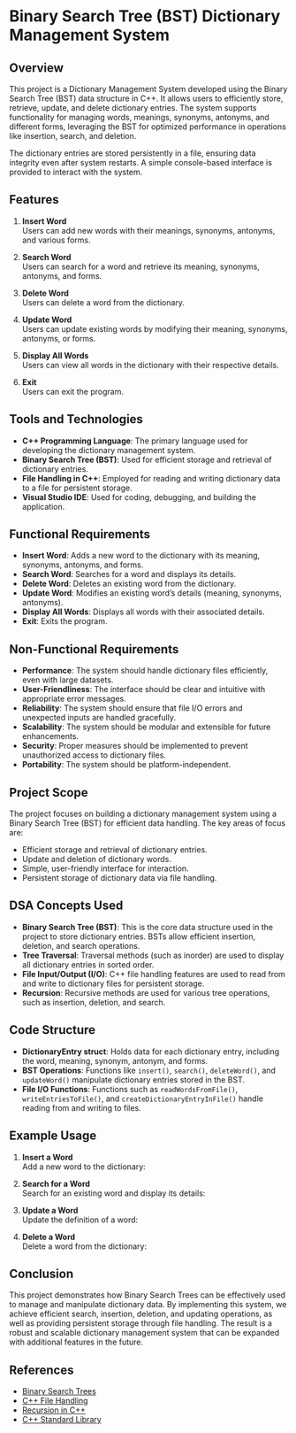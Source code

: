 # Binary Search Tree (BST) Dictionary Management System

## Overview

This project is a Dictionary Management System developed using the Binary Search Tree (BST) data structure in C++. It allows users to efficiently store, retrieve, update, and delete dictionary entries. The system supports functionality for managing words, meanings, synonyms, antonyms, and different forms, leveraging the BST for optimized performance in operations like insertion, search, and deletion.

The dictionary entries are stored persistently in a file, ensuring data integrity even after system restarts. A simple console-based interface is provided to interact with the system.

## Features

1. **Insert Word**  
   Users can add new words with their meanings, synonyms, antonyms, and various forms.

2. **Search Word**  
   Users can search for a word and retrieve its meaning, synonyms, antonyms, and forms.

3. **Delete Word**  
   Users can delete a word from the dictionary.

4. **Update Word**  
   Users can update existing words by modifying their meaning, synonyms, antonyms, or forms.

5. **Display All Words**  
   Users can view all words in the dictionary with their respective details.

6. **Exit**  
   Users can exit the program.

## Tools and Technologies

- **C++ Programming Language**: The primary language used for developing the dictionary management system.
- **Binary Search Tree (BST)**: Used for efficient storage and retrieval of dictionary entries.
- **File Handling in C++**: Employed for reading and writing dictionary data to a file for persistent storage.
- **Visual Studio IDE**: Used for coding, debugging, and building the application.

## Functional Requirements

- **Insert Word**: Adds a new word to the dictionary with its meaning, synonyms, antonyms, and forms.
- **Search Word**: Searches for a word and displays its details.
- **Delete Word**: Deletes an existing word from the dictionary.
- **Update Word**: Modifies an existing word’s details (meaning, synonyms, antonyms).
- **Display All Words**: Displays all words with their associated details.
- **Exit**: Exits the program.

## Non-Functional Requirements

- **Performance**: The system should handle dictionary files efficiently, even with large datasets.
- **User-Friendliness**: The interface should be clear and intuitive with appropriate error messages.
- **Reliability**: The system should ensure that file I/O errors and unexpected inputs are handled gracefully.
- **Scalability**: The system should be modular and extensible for future enhancements.
- **Security**: Proper measures should be implemented to prevent unauthorized access to dictionary files.
- **Portability**: The system should be platform-independent.

## Project Scope

The project focuses on building a dictionary management system using a Binary Search Tree (BST) for efficient data handling. The key areas of focus are:

- Efficient storage and retrieval of dictionary entries.
- Update and deletion of dictionary words.
- Simple, user-friendly interface for interaction.
- Persistent storage of dictionary data via file handling.

## DSA Concepts Used

- **Binary Search Tree (BST)**: This is the core data structure used in the project to store dictionary entries. BSTs allow efficient insertion, deletion, and search operations.
- **Tree Traversal**: Traversal methods (such as inorder) are used to display all dictionary entries in sorted order.
- **File Input/Output (I/O)**: C++ file handling features are used to read from and write to dictionary files for persistent storage.
- **Recursion**: Recursive methods are used for various tree operations, such as insertion, deletion, and search.

## Code Structure

- **DictionaryEntry struct**: Holds data for each dictionary entry, including the word, meaning, synonym, antonym, and forms.
- **BST Operations**: Functions like `insert()`, `search()`, `deleteWord()`, and `updateWord()` manipulate dictionary entries stored in the BST.
- **File I/O Functions**: Functions such as `readWordsFromFile()`, `writeEntriesToFile()`, and `createDictionaryEntryInFile()` handle reading from and writing to files.

## Example Usage

1. **Insert a Word**  
   Add a new word to the dictionary:


2. **Search for a Word**  
Search for an existing word and display its details:


3. **Update a Word**  
Update the definition of a word:


4. **Delete a Word**  
Delete a word from the dictionary:


## Conclusion

This project demonstrates how Binary Search Trees can be effectively used to manage and manipulate dictionary data. By implementing this system, we achieve efficient search, insertion, deletion, and updating operations, as well as providing persistent storage through file handling. The result is a robust and scalable dictionary management system that can be expanded with additional features in the future.

## References

- [Binary Search Trees](https://en.wikipedia.org/wiki/Binary_search_tree)
- [C++ File Handling](https://www.cplusplus.com/doc/tutorial/files/)
- [Recursion in C++](https://www.geeksforgeeks.org/recursion-in-cpp/)
- [C++ Standard Library](https://en.cppreference.com/w/cpp)



